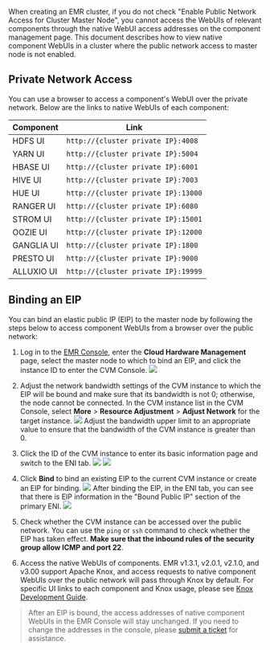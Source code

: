 When creating an EMR cluster, if you do not check "Enable Public Network Access for Cluster Master Node", you cannot access the WebUIs of relevant components through the native WebUI access addresses on the component management page. This document describes how to view native component WebUIs in a cluster where the public network access to master node is not enabled.
## Private Network Access

You can use a browser to access a component's WebUI over the private network. Below are the links to native WebUIs of each component:

| Component     | Link                      |
| ---------- | ------------------------- |
| HDFS UI    | `http://{cluster private IP}:4008`  |
| YARN UI    | `http://{cluster private IP}:5004`  |
| HBASE UI   | `http://{cluster private IP}:6001`  |
| HIVE UI    | `http://{cluster private IP}:7003`  |
| HUE UI     | `http://{cluster private IP}:13000` |
| RANGER UI  | `http://{cluster private IP}:6080`  |
| STROM UI   | `http://{cluster private IP}:15001` |
| OOZIE UI   | `http://{cluster private IP}:12000` |
| GANGLIA UI | `http://{cluster private IP}:1800`  |
| PRESTO UI  | `http://{cluster private IP}:9000`  |
| ALLUXIO UI | `http://{cluster private IP}:19999` |

## Binding an EIP

You can bind an elastic public IP (EIP) to the master node by following the steps below to access component WebUIs from a browser over the public network:
1. Log in to the [EMR Console](https://console.cloud.tencent.com/emr), enter the **Cloud Hardware Management** page, select the master node to which to bind an EIP, and click the instance ID to enter the CVM Console.
![](https://main.qcloudimg.com/raw/1320e6c28fa4a13289c7bdf671e42517.png)
2. Adjust the network bandwidth settings of the CVM instance to which the EIP will be bound and make sure that its bandwidth is not 0; otherwise, the node cannot be connected.
In the CVM instance list in the CVM Console, select **More** > **Resource Adjustment** > **Adjust Network** for the target instance.
![](https://main.qcloudimg.com/raw/aef059daeec7e0094375874239f044ee.png)
Adjust the bandwidth upper limit to an appropriate value to ensure that the bandwidth of the CVM instance is greater than 0.

3. Click the ID of the CVM instance to enter its basic information page and switch to the ENI tab.
![](https://main.qcloudimg.com/raw/04a0956edc818210b2069607d5a675a1.png)
![](https://main.qcloudimg.com/raw/cbc735040d7134e3f4027de39f764a2f.png)
4. Click **Bind** to bind an existing EIP to the current CVM instance or create an EIP for binding.
![](https://main.qcloudimg.com/raw/77f7d3d97919e23ed604bae0c3ccb08e.png)
After binding the EIP, in the ENI tab, you can see that there is EIP information in the "Bound Public IP" section of the primary ENI.
![](https://main.qcloudimg.com/raw/f8d83f9aade43573c9720dabc231144a.png)
5. Check whether the CVM instance can be accessed over the public network.
You can use the `ping` or `ssh` command to check whether the EIP has taken effect. **Make sure that the inbound rules of the security group allow ICMP and port 22**.
6. Access the native WebUIs of components.
EMR v1.3.1, v2.0.1, v2.1.0, and v3.00 support Apache Knox, and access requests to native component WebUIs over the public network will pass through Knox by default. For specific UI links to each component and Knox usage, please see [Knox Development Guide](https://intl.cloud.tencent.com/document/product/1026/31167).

>After an EIP is bound, the access addresses of native component WebUIs in the EMR Console will stay unchanged. If you need to change the addresses in the console, please [submit a ticket](https://console.cloud.tencent.com/workorder/category) for assistance.
